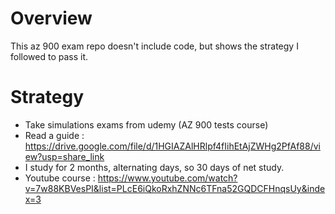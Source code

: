 # Overview

This az 900 exam repo doesn't include code, but shows the strategy I followed to pass it.

# Strategy

- Take simulations exams from udemy (AZ 900 tests course)
- Read a guide : https://drive.google.com/file/d/1HGIAZAlHRlpf4fIihEtAjZWHg2PfAf88/view?usp=share_link
- I study for 2 months, alternating days, so 30 days of net study.
- Youtube course : https://www.youtube.com/watch?v=7w88KBVesPI&list=PLcE6iQkoRxhZNNc6TFna52GQDCFHnqsUy&index=3
